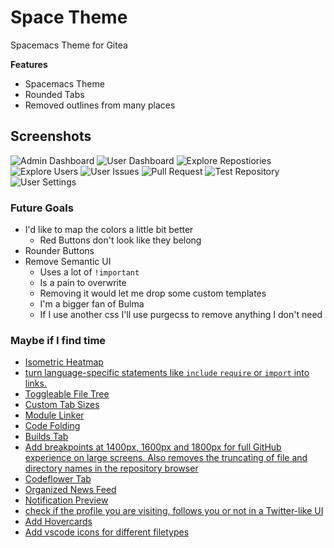 # Space Theme

Spacemacs Theme for Gitea

**Features**

* Spacemacs Theme
* Rounded Tabs
* Removed outlines from many places

## Screenshots

![Admin Dashboard](Screenshots/AdminDashboard.png)
![User Dashboard](Screenshots/Dashboard.png)
![Explore Repostiories](Screenshots/ExploreRepos.png)
![Explore Users](Screenshots/ExploreUsers.png)
![User Issues](Screenshots/Issues.png)
![Pull Request](Screenshots/PullRequests.png)
![Test Repository](Screenshots/Repo.png)
![User Settings](Screenshots/UserSettings.png)

### Future Goals

* I'd like to map the colors a little bit better
  * Red Buttons don't look like they belong
* Rounder Buttons
* Remove Semantic UI
  * Uses a lot of `!important`
  * Is a pain to overwrite
  * Removing it would let me drop some custom templates
  * I'm a bigger fan of Bulma
  * If I use another css I'll use purgecss to remove anything I don't need


### Maybe if I find time

* [Isometric Heatmap](https://github.com/jasonlong/isometric-contributions)
* [turn language-specific statements like `include` `require` or `import` into links.](https://github.com/OctoLinker/OctoLinker)
* [Toggleable File Tree](https://github.com/ovity/octotree)
* [Custom Tab Sizes](https://github.com/lukechilds/github-custom-tab-size)
* [Module Linker](https://module-linker.alhur.es/)
* [Code Folding](https://github.com/noam3127/github-code-folding)
* [Builds Tab](https://github.com/duxet/builds-tab)
* [Add breakpoints at 1400px, 1600px and 1800px for full GitHub experience on large screens. Also removes the truncating of file and directory names in the repository browser](https://github.com/stefanbuck/awesome-browser-extensions-for-github)
* [Codeflower Tab](https://github.com/code-flower)
* [Organized News Feed](https://github.com/lockys/Octotab.crx)
* [Notification Preview](https://github.com/tanmayrajani/notifications-preview-github)
* [check if the profile you are visiting, follows you or not in a Twitter-like UI](https://github.com/mkstn/follow-me-or-not)
* [Add Hovercards](https://github.com/Justineo/github-hovercard)
* [Add vscode icons for different filetypes](https://github.com/dderevjanik/github-vscode-icons)
